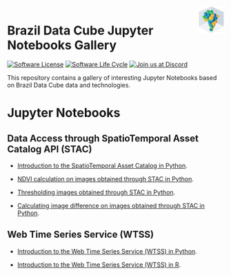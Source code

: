 <img src="./img/logo-bdc.png" align="right" width="64" />

# Brazil Data Cube Jupyter Notebooks Gallery


<!-- badges: start -->

[![Software License](https://img.shields.io/badge/license-MIT-green)](https://github.com/brazil-data-cube/jupyter-gallery/blob/master/LICENSE)
[![Software Life Cycle](https://img.shields.io/badge/lifecycle-maturing-blue.svg)](https://www.tidyverse.org/lifecycle/#maturing)
[![Join us at Discord](https://img.shields.io/discord/689541907621085198?logo=discord&logoColor=ffffff&color=7389D8)](https://discord.com/channels/689541907621085198#)

<!-- badges: end -->

This repository contains a gallery of interesting Jupyter Notebooks based on Brazil Data Cube data and technologies.


# Jupyter Notebooks


## Data Access through SpatioTemporal Asset Catalog API (STAC)

- [Introduction to the SpatioTemporal Asset Catalog in Python](https://github.com/brazil-data-cube/jupyter-gallery/blob/master/Python/stac/stac-introduction.ipynb).

- [NDVI calculation on images obtained through STAC in Python](https://github.com/brazil-data-cube/jupyter-gallery/blob/master/Python/stac/stac-ndvi-calculation.ipynb).

- [Thresholding images obtained through STAC in Python](https://github.com/brazil-data-cube/jupyter-gallery/blob/master/Python/stac/stac-image-threshold.ipynb).

- [Calculating image difference on images obtained through STAC in Python](https://github.com/brazil-data-cube/jupyter-gallery/blob/master/Python/stac/stac-image-difference.ipynb).


## Web Time Series Service (WTSS)

- [Introduction to the Web Time Series Service (WTSS) in Python](https://github.com/brazil-data-cube/jupyter-gallery/blob/master/Python/wtss/wtss-introduction.ipynb).

- [Introduction to the Web Time Series Service (WTSS) in R](https://github.com/brazil-data-cube/jupyter-gallery/blob/master/R/wtss/wtss-introduction.ipynb).